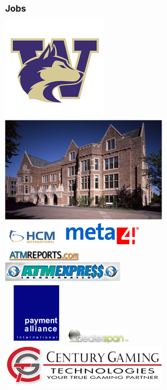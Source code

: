 # Jobs

<p>
  <img title="University of Washington" src="https://github.com/lannocc/lannocc/raw/main/jobs/uw.jpg">
  <img title="Mary Gates Hall at U.W." src="https://github.com/lannocc/lannocc/raw/main/jobs/uw-marygates.jpg">
  <img title="HCM International" src="https://github.com/lannocc/lannocc/raw/main/jobs/hcm.gif">
  <img title="Meta4 Spain" src="https://github.com/lannocc/lannocc/raw/main/jobs/meta4.jpg">
  <img title="ATMReports.com" src="https://github.com/lannocc/lannocc/raw/main/jobs/atmr.gif">
  <img title="ATM Express" src="https://github.com/lannocc/lannocc/raw/main/jobs/atme.png">
  <img title="Payment Alliance International" src="https://github.com/lannocc/lannocc/raw/main/jobs/pai.gif">
  <img title="DealerSpan" src="https://github.com/lannocc/lannocc/raw/main/jobs/dealerspan.png">
  <img title="Century Gaming" src="https://github.com/lannocc/lannocc/raw/main/jobs/cgt.png">
</p>

